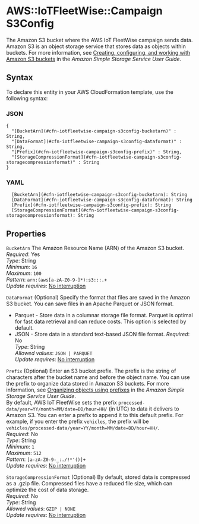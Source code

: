 # AWS::IoTFleetWise::Campaign S3Config<a name="aws-properties-iotfleetwise-campaign-s3config"></a>

The Amazon S3 bucket where the AWS IoT FleetWise campaign sends data\. Amazon S3 is an object storage service that stores data as objects within buckets\. For more information, see [Creating, configuring, and working with Amazon S3 buckets](https://docs.aws.amazon.com/AmazonS3/latest/userguide/creating-buckets-s3.html) in the *Amazon Simple Storage Service User Guide*\.

## Syntax<a name="aws-properties-iotfleetwise-campaign-s3config-syntax"></a>

To declare this entity in your AWS CloudFormation template, use the following syntax:

### JSON<a name="aws-properties-iotfleetwise-campaign-s3config-syntax.json"></a>

```
{
  "[BucketArn](#cfn-iotfleetwise-campaign-s3config-bucketarn)" : String,
  "[DataFormat](#cfn-iotfleetwise-campaign-s3config-dataformat)" : String,
  "[Prefix](#cfn-iotfleetwise-campaign-s3config-prefix)" : String,
  "[StorageCompressionFormat](#cfn-iotfleetwise-campaign-s3config-storagecompressionformat)" : String
}
```

### YAML<a name="aws-properties-iotfleetwise-campaign-s3config-syntax.yaml"></a>

```
  [BucketArn](#cfn-iotfleetwise-campaign-s3config-bucketarn): String
  [DataFormat](#cfn-iotfleetwise-campaign-s3config-dataformat): String
  [Prefix](#cfn-iotfleetwise-campaign-s3config-prefix): String
  [StorageCompressionFormat](#cfn-iotfleetwise-campaign-s3config-storagecompressionformat): String
```

## Properties<a name="aws-properties-iotfleetwise-campaign-s3config-properties"></a>

`BucketArn`  <a name="cfn-iotfleetwise-campaign-s3config-bucketarn"></a>
The Amazon Resource Name \(ARN\) of the Amazon S3 bucket\.  
*Required*: Yes  
*Type*: String  
*Minimum*: `16`  
*Maximum*: `100`  
*Pattern*: `arn:(aws[a-zA-Z0-9-]*):s3:::.+`  
*Update requires*: [No interruption](https://docs.aws.amazon.com/AWSCloudFormation/latest/UserGuide/using-cfn-updating-stacks-update-behaviors.html#update-no-interrupt)

`DataFormat`  <a name="cfn-iotfleetwise-campaign-s3config-dataformat"></a>
\(Optional\) Specify the format that files are saved in the Amazon S3 bucket\. You can save files in an Apache Parquet or JSON format\.  
+ Parquet \- Store data in a columnar storage file format\. Parquet is optimal for fast data retrieval and can reduce costs\. This option is selected by default\.
+ JSON \- Store data in a standard text\-based JSON file format\.
*Required*: No  
*Type*: String  
*Allowed values*: `JSON | PARQUET`  
*Update requires*: [No interruption](https://docs.aws.amazon.com/AWSCloudFormation/latest/UserGuide/using-cfn-updating-stacks-update-behaviors.html#update-no-interrupt)

`Prefix`  <a name="cfn-iotfleetwise-campaign-s3config-prefix"></a>
\(Optional\) Enter an S3 bucket prefix\. The prefix is the string of characters after the bucket name and before the object name\. You can use the prefix to organize data stored in Amazon S3 buckets\. For more information, see [Organizing objects using prefixes](https://docs.aws.amazon.com/AmazonS3/latest/userguide/using-prefixes.html) in the *Amazon Simple Storage Service User Guide*\.  
By default, AWS IoT FleetWise sets the prefix `processed-data/year=YY/month=MM/date=DD/hour=HH/` \(in UTC\) to data it delivers to Amazon S3\. You can enter a prefix to append it to this default prefix\. For example, if you enter the prefix `vehicles`, the prefix will be `vehicles/processed-data/year=YY/month=MM/date=DD/hour=HH/`\.  
*Required*: No  
*Type*: String  
*Minimum*: `1`  
*Maximum*: `512`  
*Pattern*: `[a-zA-Z0-9-_:./!*'()]+`  
*Update requires*: [No interruption](https://docs.aws.amazon.com/AWSCloudFormation/latest/UserGuide/using-cfn-updating-stacks-update-behaviors.html#update-no-interrupt)

`StorageCompressionFormat`  <a name="cfn-iotfleetwise-campaign-s3config-storagecompressionformat"></a>
\(Optional\) By default, stored data is compressed as a \.gzip file\. Compressed files have a reduced file size, which can optimize the cost of data storage\.  
*Required*: No  
*Type*: String  
*Allowed values*: `GZIP | NONE`  
*Update requires*: [No interruption](https://docs.aws.amazon.com/AWSCloudFormation/latest/UserGuide/using-cfn-updating-stacks-update-behaviors.html#update-no-interrupt)